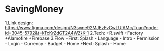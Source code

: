 # SavingMoney
1.Link design: https://www.figma.com/design/N3svme92MJEzFvCwLUIAMc/Tuan?node-id=3045-5792&t=kTcKrZdGT2A4WZkK-1
2.Tech:
+R.swift
+Factory
+Alamofire
+Firebase
3.Flow 
+First: Splash - Language - Intro - Permission - Login - Currency - Budget - Home
+Next: Splash - Home
